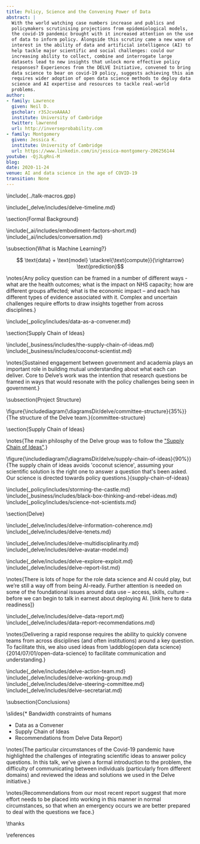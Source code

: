 ```yaml
---
title: Policy, Science and the Convening Power of Data
abstract: |
  With the world watching case numbers increase and publics and
  policymakers scrutinising projections from epidemiological models,
  the covid-19 pandemic brought with it increased attention on the use
  of data to inform policy. Alongside this scrutiny came a new wave of
  interest in the ability of data and artificial intelligence (AI) to
  help tackle major scientific and social challenges: could our
  increasing ability to collect, combine and interrogate large
  datasets lead to new insights that unlock more effective policy
  responses? Experiences from the DELVE Initiative, convened to bring
  data science to bear on covid-19 policy, suggests achieving this aim
  requires wider adoption of open data science methods to deploy data
  science and AI expertise and resources to tackle real-world
  problems.
author:
- family: Lawrence
  given: Neil D.
  gscholar: r3SJcvoAAAAJ
  institute: University of Cambridge
  twitter: lawrennd
  url: http://inverseprobability.com
- family: Montgomery
  given: Jessica K.
  institute: University of Cambridge
  url: https://www.linkedin.com/in/jessica-montgomery-206256144
youtube: -QjJLgRni-M
blog: 
date: 2020-11-24
venue: AI and data science in the age of COVID-19
transition: None
---
```


\include{../talk-macros.gpp}


\include{_delve/includes/delve-timeline.md}

\section{Formal Background}

\include{_ai/includes/embodiment-factors-short.md}
\include{_ai/includes/conversation.md}

\subsection{What is Machine Learning?}

$$ \text{data} + \text{model} \stackrel{\text{compute}}{\rightarrow} \text{prediction}$$


\notes{Any policy question can be framed in a number of different
ways - what are the health outcomes; what is the impact on NHS
capacity; how are different groups affected; what is the economic
impact – and each has different types of evidence associated with
it. Complex and uncertain challenges require efforts to draw insights
together from across disciplines.}

\include{_policy/includes/data-as-a-convener.md}

\section{Supply Chain of Ideas}

\include{_business/includes/the-supply-chain-of-ideas.md}
\include{_business/includes/coconut-scientist.md}

\notes{Sustained engagement between government and academia plays an
important role in building mutual understanding about what each can
deliver. Core to Delve’s work was the intention that research
questions be framed in ways that would resonate with the policy
challenges being seen in government.}

\subsection{Project Structure}

\figure{\includediagram{\diagramsDir/delve/committee-structure}{35%}}{The structure of the Delve team.}{committee-structure}

\section{Supply Chain of Ideas}

\notes{The main philosphy of the Delve group was to follow the ["Supply Chain of Ideas"](http://inverseprobability.com/talks/notes/coconut-science-and-the-supply-chain-of-ideas.html).}

\figure{\includediagram{\diagramsDir/delve/supply-chain-of-ideas}{90%}}{The
supply chain of ideas avoids 'coconut science', assuming your
scientific solution is the right one to answer a question that's been
asked. Our science is directed towards policy
questions.}{supply-chain-of-ideas}



\include{_policy/includes/storming-the-castle.md}
\include{_business/includes/black-box-thinking-and-rebel-ideas.md}
\include{_policy/includes/science-not-scientists.md}

\section{Delve}

\include{_delve/includes/delve-information-coherence.md}
\include{_delve/includes/delve-tenets.md}
<!--include{_delve/includes/delve-sci-ops.md}-->
\include{_delve/includes/delve-multidisciplinarity.md}
\include{_delve/includes/delve-avatar-model.md}

\include{_delve/includes/delve-explore-exploit.md}
\include{_delve/includes/delve-report-list.md}

\notes{There is lots of hope for the role data science and AI could play, but we’re still a way off from being AI-ready. Further attention is needed on some of the foundational issues around data use – access, skills, culture – before we can begin to talk in earnest about deploying AI. [link here to data readiness]}

\include{_delve/includes/delve-data-report.md}
\include{_delve/includes/data-report-recommendations.md}

\notes{Delivering a rapid response requires the ability to quickly convene teams from across disciplines (and often institutions) around a key question. To facilitate this, we also used ideas from \addblog{open data science}{2014/07/01/open-data-science} to facilitate communication and understanding.}


\include{_delve/includes/delve-action-team.md}
\include{_delve/includes/delve-working-group.md}
\include{_delve/includes/delve-steering-committee.md}
\include{_delve/includes/delve-secretariat.md}

\subsection{Conclusions}

\slides{* Bandwidth constraints of humans
* Data as a Convener
* Supply Chain of Ideas
* Recommendations from Delve Data Report}

\notes{The particular circumstances of the Covid-19 pandemic have highlighted the challenges of integrating scientific ideas to answer policy questions. In this talk, we've given a formal introduction to the problem, the difficulty of communicating between individuals (particularly from different domains) and reviewed the ideas and solutions we used in the Delve initiative.}

\notes{Recommendations from our most recent report suggest that more effort needs to be placed into working in this manner in normal circumstances, so that when an emergency occurs we are better prepared to deal with the questions we face.}

\thanks

\references

